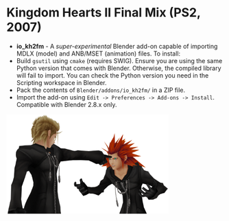 # Kingdom Hearts II Final Mix (PS2, 2007)

* **io_kh2fm** - A *super-experimental* Blender add-on capable of importing MDLX (model) and ANB/MSET (animation) files. To install:
* Build `gsutil` using `cmake` (requires SWIG). Ensure you are using the same Python version that comes with Blender. Otherwise, the compiled library will fail to import. You can check the Python version you need in the Scripting workspace in Blender.
* Pack the contents of `Blender/addons/io_kh2fm/` in a ZIP file.
* Import the add-on using `Edit -> Preferences -> Add-ons -> Install`. Compatible with Blender 2.8.x only.

<img src="img/silence_traitor_720.png" alt="Silence, traitor." width="75%">

